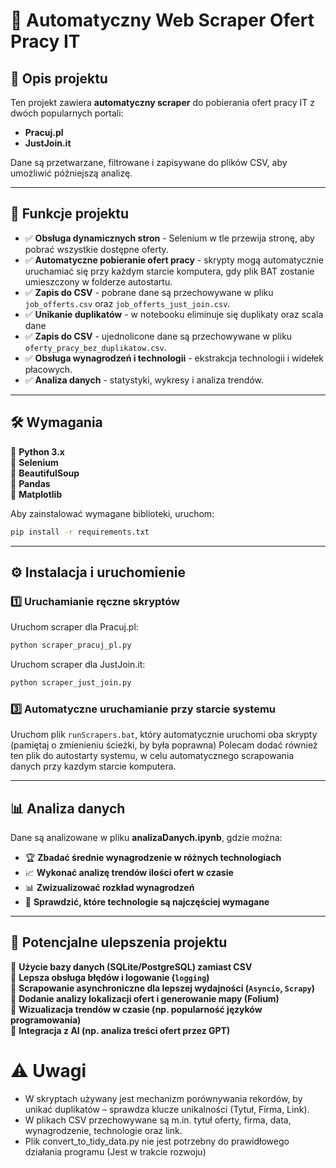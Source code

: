 # 📌 Automatyczny Web Scraper Ofert Pracy IT

## 📌 Opis projektu
Ten projekt zawiera **automatyczny scraper** do pobierania ofert pracy IT z dwóch popularnych portali:
- **Pracuj.pl**
- **JustJoin.it**

Dane są przetwarzane, filtrowane i zapisywane do plików CSV, aby umożliwić późniejszą analizę.

---

## 🚀 Funkcje projektu
- ✅ **Obsługa dynamicznych stron** - Selenium w tle przewija stronę, aby pobrać wszystkie dostępne oferty. 
- ✅ **Automatyczne pobieranie ofert pracy** - skrypty mogą automatycznie uruchamiać się przy każdym starcie komputera, gdy plik BAT zostanie umieszczony w folderze autostartu.
- ✅ **Zapis do CSV** - pobrane dane są przechowywane w pliku `job_offerts.csv` oraz `job_offerts_just_join.csv`.   
- ✅ **Unikanie duplikatów** - w notebooku eliminuje się duplikaty oraz scala dane
- ✅ **Zapis do CSV** - ujednolicone dane są przechowywane w pliku `oferty_pracy_bez_duplikatow.csv`.  
- ✅ **Obsługa wynagrodzeń i technologii** - ekstrakcja technologii i widełek płacowych.  
- ✅ **Analiza danych** - statystyki, wykresy i analiza trendów.


---

## 🛠 Wymagania
🔹 **Python 3.x**  
🔹 **Selenium**  
🔹 **BeautifulSoup**  
🔹 **Pandas**  
🔹 **Matplotlib** 

Aby zainstalować wymagane biblioteki, uruchom:
```bash
pip install -r requirements.txt
```

---

## ⚙ Instalacja i uruchomienie
### **1️⃣ Uruchamianie ręczne skryptów**
Uruchom scraper dla Pracuj.pl:
```bash
python scraper_pracuj_pl.py
```
Uruchom scraper dla JustJoin.it:
```bash
python scraper_just_join.py
```

### **3️⃣ Automatyczne uruchamianie przy starcie systemu**
Uruchom plik `runScrapers.bat`, który automatycznie uruchomi oba skrypty (pamiętaj o zmienieniu ścieżki, by była poprawna)
Polecam dodać również ten plik do autostarty systemu, w celu automatycznego scrapowania danych przy kazdym starcie komputera. 

---

## 📊 Analiza danych
Dane są analizowane w pliku **analizaDanych.ipynb**, gdzie można:
- 🏆 **Zbadać średnie wynagrodzenie w różnych technologiach**
- 📈 **Wykonać analizę trendów ilości ofert w czasie**
- 📊 **Zwizualizować rozkład wynagrodzeń**
- 🔎 **Sprawdzić, które technologie są najczęściej wymagane**

---

## 🚀 Potencjalne ulepszenia projektu
🔹 **Użycie bazy danych (SQLite/PostgreSQL) zamiast CSV**  
🔹 **Lepsza obsługa błędów i logowanie (`logging`)**  
🔹 **Scrapowanie asynchroniczne dla lepszej wydajności (`Asyncio`, `Scrapy`)**  
🔹 **Dodanie analizy lokalizacji ofert i generowanie mapy (Folium)**  
🔹 **Wizualizacja trendów w czasie (np. popularność języków programowania)**  
🔹 **Integracja z AI (np. analiza treści ofert przez GPT)**


# ⚠️ Uwagi
* W skryptach używany jest mechanizm porównywania rekordów, by unikać duplikatów – sprawdza klucze unikalności (Tytuł, Firma, Link).
* W plikach CSV przechowywane są m.in. tytuł oferty, firma, data, wynagrodzenie, technologie oraz link.
* Plik convert_to_tidy_data.py nie jest potrzebny do prawidłowego działania programu (Jest w trakcie rozwoju)